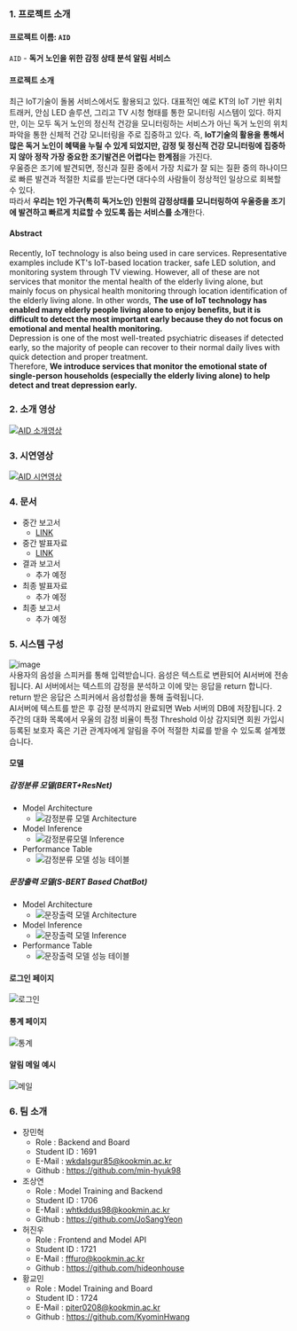 ### 1. 프로젝트 소개

#### 프로젝트 이름: `AID`<br>
`AID` - **독거 노인을 위한 감정 상태 분석 알림 서비스**

#### 프로젝트 소개
최근 IoT기술이 돌봄 서비스에서도 활용되고 있다. 대표적인 예로 KT의 IoT 기반 위치 트래커, 안심 LED 솔루션, 그리고 TV 시청 형태를 통한 모니터링 시스템이 있다. 하지만, 이는 모두 독거 노인의 정신적 건강을 모니터링하는 서비스가 아닌 독거 노인의 위치 파악을 통한 신체적 건강 모니터링을 주로 집중하고 있다. 즉, **IoT기술의 활용을 통해서 많은 독거 노인이 혜택을 누릴 수 있게 되었지만, 감정 및 정신적 건강 모니터링에 집중하지 않아 정작 가장 중요한 조기발견은 어렵다는 한계점**을 가진다.<br>
우울증은 조기에 발견되면, 정신과 질환 중에서 가장 치료가 잘 되는 질환 중의 하나이므로 빠른 발견과 적절한 치료를 받는다면  대다수의 사람들이 정상적인 일상으로 회복할 수 있다.<br>
따라서 **우리는 1인 가구(특히 독거노인) 인원의 감정상태를 모니터링하여 우울증을 조기에 발견하고 빠르게 치료할 수 있도록 돕는 서비스를 소개**한다.

#### Abstract 
Recently, IoT technology is also being used in care services. Representative examples include KT's IoT-based location tracker, safe LED solution, and monitoring system through TV viewing. However, all of these are not services that monitor the mental health of the elderly living alone, but mainly focus on physical health monitoring through location identification of the elderly living alone. In other words, **The use of IoT technology has enabled many elderly people living alone to enjoy benefits, but it is difficult to detect the most important early because they do not focus on emotional and mental health monitoring.**<br>
Depression is one of the most well-treated psychiatric diseases if detected early, so the majority of people can recover to their normal daily lives with quick detection and proper treatment.<br>
Therefore, **We introduce services that monitor the emotional state of single-person households (especially the elderly living alone) to help detect and treat depression early.**

### 2. 소개 영상
[![AID 소개영상](https://user-images.githubusercontent.com/28241676/169681318-e2c577c7-c4c1-4c59-acd0-f54c2c219bdc.png)](https://youtu.be/Tgn2YCNgPzI)

### 3. 시연영상
[![AID 시연영상](https://user-images.githubusercontent.com/28241676/169681332-17731554-500f-496a-b6a4-01fad979c54e.png)](https://youtu.be/CSO4FrF0IsA)

### 4. 문서
+ 중간 보고서
  + [LINK](https://github.com/kookmin-sw/capstone-2022-12/blob/master/docs/%ED%8C%8012-%EC%A4%91%EA%B0%84%EB%B3%B4%EA%B3%A0%EC%84%9C.pdf)
+ 중간 발표자료
  + [LINK](https://github.com/kookmin-sw/capstone-2022-12/blob/master/docs/%ED%8C%8012-%EC%A4%91%EA%B0%84%EB%B0%9C%ED%91%9C%EC%9E%90%EB%A3%8C.pdf)
+ 결과 보고서
  + 추가 예정
+ 최종 발표자료
  + 추가 예정
+ 최종 보고서
  + 추가 예정

### 5. 시스템 구성
![image](https://user-images.githubusercontent.com/28241676/169680918-4fc0a1f3-3fcf-4559-b412-14151116b91a.png)<br>
사용자의 음성을 스피커를 통해 입력받습니다. 음성은 텍스트로 변환되어 AI서버에 전송됩니다. AI 서버에서는 텍스트의 감정을 분석하고 이에 맞는 응답을 return 합니다. return 받은 응답은 스피커에서 음성합성을 통해 출력됩니다.<br>
AI서버에 텍스트를 받은 후 감정 분석까지 완료되면 Web 서버의 DB에 저장됩니다. 2주간의 대화 목록에서 우울의 감정 비율이 특정 Threshold 이상 감지되면 회원 가입시 등록된 보호자 혹은 기관 관계자에게 알림을 주어 적절한 치료를 받을 수 있도록 설계했습니다.

#### 모델
##### 감정분류 모델(BERT+ResNet)
+ Model Architecture 
  + ![감정분류 모델 Architecture](https://user-images.githubusercontent.com/28241676/169647189-833a96ca-8522-4c4e-b815-00edd807dd37.png)
+ Model Inference
  + ![감정분류모델 Inference](https://user-images.githubusercontent.com/28241676/169647405-29ad49fa-6b6f-4ba5-8b3f-6f7a129fb1dc.gif)
+ Performance Table
  + ![감정분류 모델 성능 테이블](https://user-images.githubusercontent.com/28241676/169647343-ec61f68e-ce83-4d4c-87db-858aecce2046.png)
##### 문장출력 모델(S-BERT Based ChatBot)
+ Model Architecture
  + ![문장출력 모델 Architecture](https://user-images.githubusercontent.com/28241676/169647285-933bb81b-fcdc-43cb-8187-8eb2b547ca8e.png)
+ Model Inference
  + ![문장출력 모델 Inference](https://user-images.githubusercontent.com/28241676/169647391-b9c80489-f164-4829-a2c7-8627c77175d4.gif)
+ Performance Table
  + ![문장출력 모델 성능 테이블](https://user-images.githubusercontent.com/28241676/169647356-942a6527-2b10-42cc-adee-2871c285e057.png)

#### 로그인 페이지
![로그인](https://user-images.githubusercontent.com/28241676/169687469-2dac97bf-cce0-4c90-a454-e03f4a671f7b.png)


#### 통계 페이지
![통계](https://user-images.githubusercontent.com/28241676/169687481-1ff782fe-7615-4fd3-8c25-a76bc404e2b0.png)


#### 알림 메일 예시
![메일](https://user-images.githubusercontent.com/28241676/169687490-f600b635-6170-4913-a185-2a1dfb9827f9.png)



### 6. 팀 소개
* 장민혁
  * Role : Backend and Board
  * Student ID : 1691
  * E-Mail : wkdalsgur85@kookmin.ac.kr
  * Github : https://github.com/min-hyuk98
* 조상연
  * Role : Model Training and Backend
  * Student ID : 1706
  * E-Mail : whtkddus98@kookmin.ac.kr
  * Github : https://github.com/JoSangYeon
* 허진우
  * Role : Frontend and Model API
  * Student ID : 1721
  * E-Mail : fffuro@kookmin.ac.kr
  * Github : https://github.com/hideonhouse
* 황교민
  * Role : Model Training and Board
  * Student ID : 1724
  * E-Mail : piter0208@kookmin.ac.kr
  * Github : https://github.com/KyominHwang
